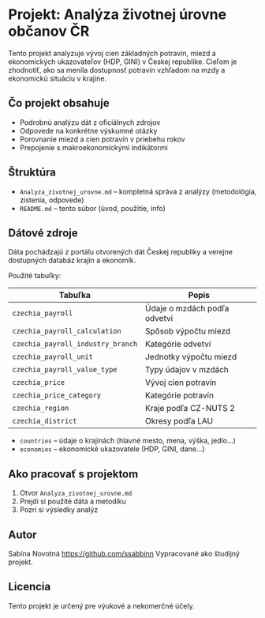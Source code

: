 # Projekt: Analýza životnej úrovne občanov ČR

Tento projekt analyzuje vývoj cien základných potravín, miezd a ekonomických ukazovateľov (HDP, GINI) v Českej republike. 
Cieľom je zhodnotiť, ako sa menila dostupnosť potravín vzhľadom na mzdy a ekonomickú situáciu v krajine.

## Čo projekt obsahuje

- Podrobnú analýzu dát z oficiálnych zdrojov
- Odpovede na konkrétne výskumné otázky
- Porovnanie miezd a cien potravín v priebehu rokov
- Prepojenie s makroekonomickými indikátormi

## Štruktúra

- `Analyza_zivotnej_urovne.md` – kompletná správa z analýzy (metodológia, zistenia, odpovede)
- `README.md` – tento súbor (úvod, použitie, info)

## Dátové zdroje

Dáta pochádzajú z portálu otvorených dát Českej republiky a verejne dostupných databáz krajín a ekonomík.

Použité tabuľky:

| Tabuľka | Popis |
|--------|--------|
| `czechia_payroll` | Údaje o mzdách podľa odvetví |
| `czechia_payroll_calculation` | Spôsob výpočtu miezd |
| `czechia_payroll_industry_branch` | Kategórie odvetví |
| `czechia_payroll_unit` | Jednotky výpočtu miezd |
| `czechia_payroll_value_type` | Typy údajov v mzdách |
| `czechia_price` | Vývoj cien potravín |
| `czechia_price_category` | Kategórie potravín |
| `czechia_region` | Kraje podľa CZ-NUTS 2 |
| `czechia_district` | Okresy podľa LAU |

- `countries` – údaje o krajinách (hlavné mesto, mena, výška, jedlo…)
- `economies` – ekonomické ukazovatele (HDP, GINI, dane…)


## Ako pracovať s projektom

1. Otvor `Analyza_zivotnej_urovne.md`
2. Prejdi si použité dáta a metodiku
3. Pozri si výsledky analýz

## Autor
Sabína Novotná
https://github.com/ssabbinn
Vypracované ako študijný projekt.

## Licencia

Tento projekt je určený pre výukové a nekomerčné účely.
